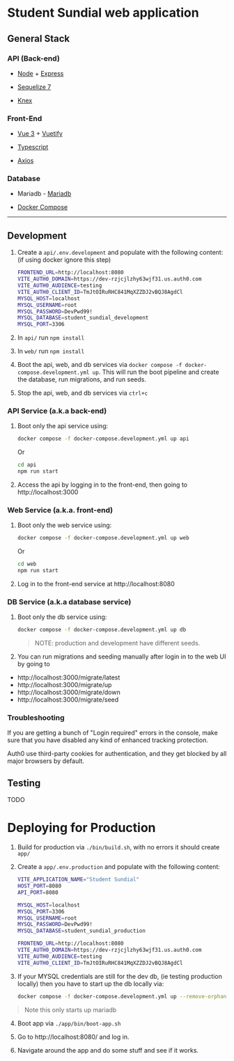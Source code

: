 # Student Sundial web application

## General Stack

### API (Back-end)

- [Node](https://nodejs.org/en) + [Express](https://expressjs.com/)

- [Sequelize 7](https://sequelize.org/docs/v7/)

- [Knex](https://knexjs.org/guide/)

### Front-End

- [Vue 3](https://vuejs.org/guide/introduction.html) + [Vuetify](https://vuetifyjs.com/en/getting-started/installation/#installation)

- [Typescript](https://www.typescriptlang.org/docs/handbook/typescript-from-scratch.html)

- [Axios](https://github.com/axios/axios)

### Database

- Mariadb - [Mariadb](https://mariadb.org/)

- [Docker Compose](https://docs.docker.com/compose/compose-file/)

---

## Development

1. Create a `api/.env.development` and populate with the following content: (if using docker ignore this step)

   ```bash
   FRONTEND_URL=http://localhost:8080
   VITE_AUTH0_DOMAIN=https://dev-rzjcjlzhy63wjf31.us.auth0.com
   VITE_AUTH0_AUDIENCE=testing
   VITE_AUTH0_CLIENT_ID=TmJtOIRuRHC841MqXZZDJ2vBQJ8AgdCl
   MYSQL_HOST=localhost
   MYSQL_USERNAME=root
   MYSQL_PASSWORD=DevPwd99!
   MYSQL_DATABASE=student_sundial_development
   MYSQL_PORT=3306
   ```

2. In `api/` run `npm install`

3. In `web/` run `npm install`

4. Boot the api, web, and db services via `docker compose -f docker-compose.development.yml up`. This will run the boot pipeline and create the database, run migrations, and run seeds.

5. Stop the api, web, and db services via `ctrl+c`

### API Service (a.k.a back-end)

1. Boot only the api service using:

   ```bash
   docker compose -f docker-compose.development.yml up api
   ```

   Or

   ```bash
   cd api
   npm run start
   ```

2. Access the api by logging in to the front-end, then going to http://localhost:3000

### Web Service (a.k.a. front-end)

1. Boot only the web service using:

   ```bash
   docker compose -f docker-compose.development.yml up web
   ```

   Or

   ```bash
   cd web
   npm run start
   ```

2. Log in to the front-end service at http://localhost:8080

### DB Service (a.k.a database service)

1. Boot only the db service using:

   ```bash
   docker compose -f docker-compose.development.yml up db
   ```

   > NOTE: production and development have different seeds.

2. You can run migrations and seeding manually after login in to the web UI by going to

- http://localhost:3000/migrate/latest
- http://localhost:3000/migrate/up
- http://localhost:3000/migrate/down
- http://localhost:3000/migrate/seed

### Troubleshooting

If you are getting a bunch of "Login required" errors in the console, make sure that you have disabled any kind of enhanced tracking protection.

Auth0 use third-party cookies for authentication, and they get blocked by all major browsers
by default.

## Testing

TODO

# Deploying for Production

1. Build for production via `./bin/build.sh`, with no errors it should create `app/`

2. Create a `app/.env.production` and populate with the following content:

   ```bash
   VITE_APPLICATION_NAME="Student Sundial"
   HOST_PORT=8080
   API_PORT=8080

   MYSQL_HOST=localhost
   MYSQL_PORT=3306
   MYSQL_USERNAME=root
   MYSQL_PASSWORD=DevPwd99!
   MYSQL_DATABASE=student_sundial_production

   FRONTEND_URL=http://localhost:8080
   VITE_AUTH0_DOMAIN=https://dev-rzjcjlzhy63wjf31.us.auth0.com
   VITE_AUTH0_AUDIENCE=testing
   VITE_AUTH0_CLIENT_ID=TmJtOIRuRHC841MqXZZDJ2vBQJ8AgdCl
   ```

3. If your MYSQL credentials are still for the dev db, (ie testing production locally) then you have to start up the db locally via:

   ```bash
   docker compose -f docker-compose.development.yml up --remove-orphans db
   ```

> Note this only starts up mariadb

4. Boot app via `./app/bin/boot-app.sh`

5. Go to http://localhost:8080/ and log in.

6. Navigate around the app and do some stuff and see if it works.
